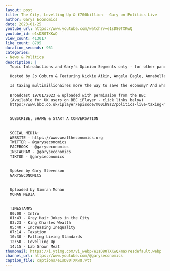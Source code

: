 ```yaml
---
layout: post
title: The City, Levelling Up & £700billion - Gary on Politics Live
author: Garys Economics
date: 2023-01-25
youtube_url: https://www.youtube.com/watch?v=e1sD80TXKwQ
youtube_id: e1sD80TXKwQ
view_count: 413017
like_count: 8795
duration_seconds: 961
categories:
- News & Politics
description: |
  Topic Introductions and Gary's Opinion Segments only - for other panelists response please visit iPlayer for the full episode (details below)
  
  Hosted by Jo Coburn & Featuring Nickie Aikin, Angela Eagle, Annabelle Denham & Gary Stevenson
  
  Is taxing multimillionaires more the way to save the economy? And what role should unpaid care play in looking after the elderly, ill and disabled? 
  
  Broadcast 19/01/2023 & uploaded with permission from the BBC 
  (Available for UK users on BBC iPlayer - click links below)
  https://www.bbc.co.uk/iplayer/episode/m001h9z2/politics-live-taxing-multimillionaires-more
  
  
  SUBSCRIBE, SHARE & START A CONVERSATION
  
  
  SOCIAL MEDIA:
  WEBSITE - https://www.wealtheconomics.org
  TWITTER - @garyseconomics
  FACEBOOK - @garyseconomics
  INSTAGRAM - @garyseconomics
  TIKTOK - @garyseconomics
  
  
  Spoken by Gary Stevenson
  GARYSECONOMICS
  
  
  Uploaded by Simran Mohan
  MOHAN MEDIA
  
  
  TIMESTAMPS
  00:00 - Intro
  01:43 - Grey Hair Jokes in the City
  03:23 - King Charles Wealth
  05:40 - Increasing Inequality
  07:14 - Taxation
  10:30 - Falling Living Standards
  12:50 - Levelling Up
  14:15 - Lab Grown Meat
thumbnail: https://i.ytimg.com/vi_webp/e1sD80TXKwQ/maxresdefault.webp
channel_url: https://www.youtube.com/@garyseconomics
caption_file: captions/e1sD80TXKwQ.vtt
---
```

